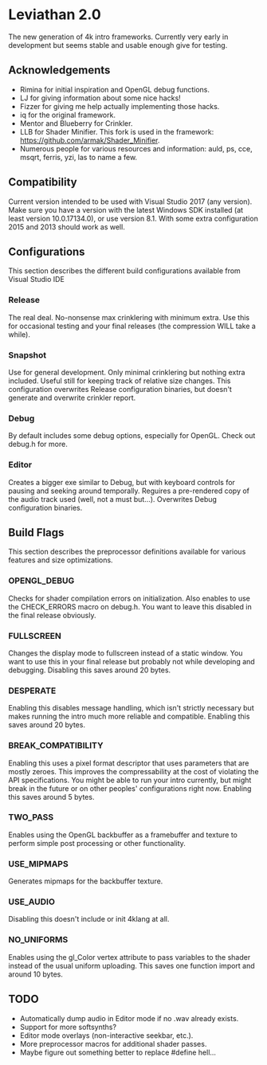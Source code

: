 # Leviathan 2.0
The new generation of 4k intro frameworks. Currently very early in development but seems stable and usable enough give for testing.

## Acknowledgements
* Rimina for initial inspiration and OpenGL debug functions.
* LJ for giving information about some nice hacks!
* Fizzer for giving me help actually implementing those hacks.
* iq for the original framework.
* Mentor and Blueberry for Crinkler.
* LLB for Shader Minifier. This fork is used in the framework: https://github.com/armak/Shader_Minifier.
* Numerous people for various resources and information: auld, ps, cce, msqrt, ferris, yzi, las to name a few.

## Compatibility
Current version intended to be used with Visual Studio 2017 (any version). Make sure you have a version with the latest Windows SDK installed (at least version 10.0.17134.0), or use version 8.1. With some extra configuration 2015 and 2013 should work as well.

## Configurations
This section describes the different build configurations available from Visual Studio IDE
### Release
The real deal. No-nonsense max crinklering with minimum extra. Use this for occasional testing and your final releases (the compression WILL take a while).
### Snapshot
Use for general development. Only minimal crinklering but nothing extra included. Useful still for keeping track of relative size changes. This configuration overwrites Release configuration binaries, but doesn't generate and overwrite crinkler report.
### Debug
By default includes some debug options, especially for OpenGL. Check out debug.h for more.
### Editor
Creates a bigger exe similar to Debug, but with keyboard controls for pausing and seeking around temporally. Reguires a pre-rendered copy of the audio track used (well, not a must but...). Overwrites Debug configuration binaries.

## Build Flags
This section describes the preprocessor definitions available for various features and size optimizations.
### OPENGL_DEBUG
Checks for shader compilation errors on initialization. Also enables to use the CHECK_ERRORS macro on debug.h. You want to leave this disabled in the final release obviously.
### FULLSCREEN
Changes the display mode to fullscreen instead of a static window. You want to use this in your final release but probably not while developing and debugging. Disabling this saves around 20 bytes.
### DESPERATE
Enabling this disables message handling, which isn't strictly necessary but makes running the intro much more reliable and compatible. Enabling this saves around 20 bytes.
### BREAK_COMPATIBILITY
Enabling this uses a pixel format descriptor that uses parameters that are mostly zeroes. This improves the compressability at the cost of violating the API specifications. You might be able to run your intro currently, but might break in the future or on other peoples' configurations right now. Enabling this saves around 5 bytes.
### TWO_PASS
Enables using the OpenGL backbuffer as a framebuffer and texture to perform simple post processing or other functionality.
### USE_MIPMAPS
Generates mipmaps for the backbuffer texture.
### USE_AUDIO
Disabling this doesn't include or init 4klang at all.
### NO_UNIFORMS
Enables using the gl_Color vertex attribute to pass variables to the shader instead of the usual uniform uploading. This saves one function import and around 10 bytes.

## TODO
* Automatically dump audio in Editor mode if no .wav already exists.
* Support for more softsynths?
* Editor mode overlays (non-interactive seekbar, etc.).
* More preprocessor macros for additional shader passes.
* Maybe figure out something better to replace #define hell...

